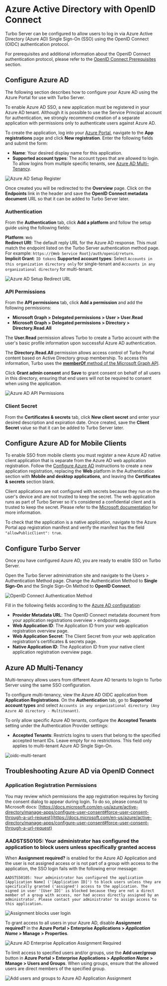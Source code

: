 # Azure Active Directory with OpenID Connect

Turbo Server can be configured to allow users to log in via Azure Active Directory (Azure AD) Single Sign-On (SSO) using the OpenID Connect (OIDC) authentication protocol.

For prerequisites and additional information about the OpenID Connect authentication protocol, please refer to the [OpenID Connect Prerequisites](/server/authentication/openid-connect.html#prerequisites) section.

## Configure Azure AD

The following section describes how to configure your Azure AD using the Azure Portal for use with Turbo Server.

To enable Azure AD SSO, a new application must be registered in your Azure AD tenant. Although it is possible to use the Service Principal account for authentication, we strongly recommend creation of a separate application with permissions only to authenticate users against Azure AD.

To create the application, log into your [Azure Portal](https://portal.azure.com), navigate to the **App registrations** page and click **New registration**. Enter the following fields and submit the form:

- **Name**: Your desired display name for this application.
- **Supported account types**: The account types that are allowed to login. To allow logins from multiple specific tenants, see [Azure AD Multi-Tenancy](/server/authentication/azuread-openid-connect.html#azure-ad-multi-tenancy).

![Azure AD Setup Register](/images/register.png)

Once created you will be redirected to the **Overview** page. Click on the **Endpoints** link in the header and save the **OpenID Connect metadata document** URL so that it can be added to Turbo Server later.

### Authentication

From the **Authentication** tab, click **Add a platform** and follow the setup guide using the following fields:

**Platform**: `Web`  
**Redirect URI**: The default reply URL for the Azure AD response. This must match the endpoint listed on the Turbo Server authentication method page. For example: `https://{Web Service Root}/auth/openid/return`.  
**Implicit Grant**: `ID tokens`
**Supported account types**: Select `Accounts in this organization directory only` for single-tenant and `Accounts in any organizational directory` for multi-tenant.

![Azure AD Setup Redirect URL](/images/authentication-redirect-urls.png)

### API Permissions

From the **API permissions** tab, click **Add a permission** and add the following permissions:

- **Microsoft Graph > Delegated permissions > User > User.Read**
- **Microsoft Graph > Delegated permissions > Directory > Directory.Read.All**

The **User.Read** permission allows Turbo to create a Turbo account with the user's basic profile information upon successful Azure AD authentication.

The **Directory.Read.All** permission allows access control of Turbo Portal content based on Active Directory group membership. To access this information, Turbo uses the [**memberOf** method of the Microsoft Graph API](https://docs.microsoft.com/en-us/graph/api/user-list-memberof?view=graph-rest-1.0).

Click **Grant admin consent** and **Save** to grant consent on behalf of all users in this directory, ensuring that end users will not be required to consent when using the application.

![Azure AD API Permissions](/images/permissions-directory.png)

### Client Secret

From the **Certificates & secrets** tab, click **New client secret** and enter your desired description and expiration date. Once created, save the **Client Secret** value so that it can be added to Turbo Server later.

## Configure Azure AD for Mobile Clients

To enable SSO from mobile clients you must register a new Azure AD native client application that is separate from the Azure AD web application registration. Follow the [Configure Azure AD](#configure-azure-ad) instructions to create a new application registration, replacing the **Web** platform in the Authentication section with **Mobile and desktop applications**, and leaving the **Certificates & secrets** section blank.

Client applications are not configured with secrets because they run on the user's device and are not trusted to keep the secret. The web application runs as part of Turbo Server so it's considered a confidential client and is trusted to keep the secret. Please refer to the [Microsoft documentation](https://docs.microsoft.com/en-us/azure/active-directory/develop/msal-client-applications) for more information.

To check that the application is a native application, navigate to the Azure Portal app registration manifest and verify the manifest has the field `"allowPublicClient": true`.

## Configure Turbo Server

Once you have configured Azure AD, you are ready to enable SSO on Turbo Server.

Open the Turbo Server administration site and navigate to the Users > Authentication Method page. Change the Authentication Method to **Single Sign-On** and the Single Sign-On Method to **OpenID Connect**.

![OpenID Connect Authentication Method](/images/authentication-method-openid-connect.png)

Fill in the following fields according to the [Azure AD configuration](#configure-azure-ad):

- **Provider Metadata URL**: The OpenID Connect metadata document from your application registrations overview > endpoints page.
- **Web Application ID**: The Application ID from your web application registration overview page.
- **Web Application Secret**: The Client Secret from your web application registration's certificates & secrets page.
- **Native Application ID**: The Application ID from your native client application registration overview page.

## Azure AD Multi-Tenancy

Multi-tenancy allows users from different Azure AD tenants to login to Turbo Server using the same SSO configuration.

To configure multi-tenancy, view the Azure AD OIDC application from **Application Registrations**. On the **Authentication** tab, go to **Supported account types** and select `Accounts in any organizational directory (Any Azure AD directory - Multitenant)`.

To only allow specific Azure AD tenants, configure the **Accepted Tenants** setting under the Authentication Provider settings:

- **Accepted Tenants**: Restricts logins to users that belong to the specified accepted tenant IDs. Leave empty for no restrictions. This field only applies to multi-tenant Azure AD Single Sign-On.

![oidc-multi-tenant](/images/oidc.png)

## Troubleshooting Azure AD via OpenID Connect

### Application Registration Permissions

You may review which permissions the app registration requires by forcing the consent dialog to appear during login. To do so, please consult to Microsoft docs: [https://docs.microsoft.com/en-us/azure/active-directory/manage-apps/configure-user-consent#force-user-consent-through-a-url-request](https://docs.microsoft.com/en-us/azure/active-directory/manage-apps/configure-user-consent#force-user-consent-through-a-url-request)

### AADSTS50105: Your administrator has configured the application to block users unless specifically granted access

When **Assignment required?** is enabled for the Azure AD Application and the user is not assigned access or is not part of a group with access to the application, the SSO login fails with the following error message:

```
AADSTS50105: Your administrator has configured the application [Application Name] ('[Application ID]') to block users unless they are specifically granted ('assigned') access to the application. The signed in user '[User ID]' is blocked because they are not a direct member of a group with access, nor had access directly assigned by an administrator. Please contact your administrator to assign access to this application.
```

![Assignment blocks user login](/images/blocked_user.png)

To grant access to all users in your Azure AD, disable **Assignment required?** in the **Azure Portal > Enterprise Applications > _Application Name_ > Manage > Properties**.

![Azure AD Enterprise Application Assignment Required](/images/assignment_required.png)

To limit access to specified users and/or groups, use the **Add user/group** button in **Azure Portal > Enterprise Applications > _Application Name_ > Manage > Users and Groups**. When using groups, ensure that the allowed users are direct members of the specified group.

![Add users and groups to Azure AD Application Assignment](/images/assign_users_and_groups.png)
